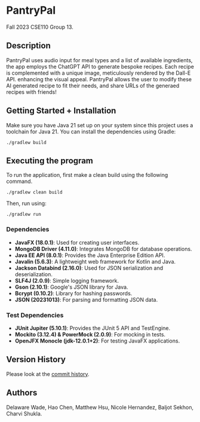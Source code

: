 # PantryPal

Fall 2023 CSE110 Group 13.


## Description

PantryPal uses audio input for meal types and a list of available ingredients, the app employs the ChatGPT API to generate bespoke recipes. Each recipe is complemented with a unique image, meticulously rendered by the Dall-E API. enhancing the visual appeal. PantryPal allows the user to modify these AI generated recipe to fit their needs, and share URLs of the generaed recipes with friends! 

## Getting Started + Installation

Make sure you have Java 21 set up on your system since this project uses a toolchain for Java 21. You can install the dependencies using Gradle:

```
./gradlew build
```

## Executing the program

To run the application, first make a clean build using the following command.

```
./gradlew clean build
```

Then, run using:

```
./gradlew run
```

### Dependencies

- **JavaFX (18.0.1)**: Used for creating user interfaces.
- **MongoDB Driver (4.11.0)**: Integrates MongoDB for database operations.
- **Java EE API (8.0.1)**: Provides the Java Enterprise Edition API.
- **Javalin (5.6.3)**: A lightweight web framework for Kotlin and Java.
- **Jackson Databind (2.16.0)**: Used for JSON serialization and deserialization.
- **SLF4J (2.0.9)**: Simple logging framework.
- **Gson (2.10.1)**: Google's JSON library for Java.
- **Bcrypt (0.10.2)**: Library for hashing passwords.
- **JSON (20231013)**: For parsing and formatting JSON data.

### Test Dependencies

- **JUnit Jupiter (5.10.1)**: Provides the JUnit 5 API and TestEngine.
- **Mockito (3.12.4) & PowerMock (2.0.9)**: For mocking in tests.
- **OpenJFX Monocle (jdk-12.0.1+2)**: For testing JavaFX applications.

## Version History

Please look at the [commit history](https://github.com/ucsd-cse110-fa23/cse-110-project-team-13/commits/main).


## Authors 

Delaware Wade, Hao Chen, Matthew Hsu, Nicole Hernandez, Baljot Sekhon, Charvi Shukla.






